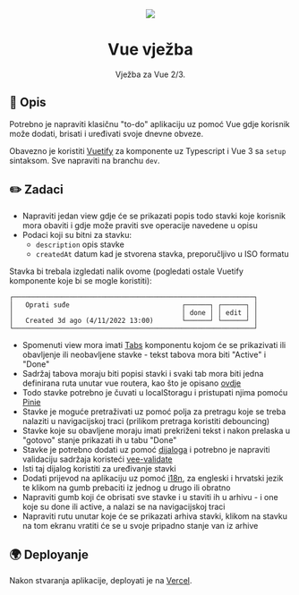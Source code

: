 <div align="center">
  <img src="https://user-images.githubusercontent.com/36193643/205978239-f29e0f55-a561-4b90-931c-066045662f9b.png" />
</div>

<h1 align=center>Vue vježba</h1>
<p align=center>Vježba za Vue 2/3.</p>

## 📑 Opis

Potrebno je napraviti klasičnu "to-do" aplikaciju uz pomoć Vue gdje korisnik može dodati, brisati i uređivati svoje dnevne obveze.

Obavezno je koristiti [Vuetify](https://vuetifyjs.com/en/) za komponente uz Typescript i Vue 3 sa `setup` sintaksom. Sve napraviti na branchu `dev`.

## ✏️ Zadaci

- Napraviti jedan view gdje će se prikazati popis todo stavki koje korisnik mora obaviti i gdje može praviti sve operacije navedene u opisu
- Podaci koji su bitni za stavku:
  - `description` opis stavke
  - `createdAt` datum kad je stvorena stavka, preporučljivo u ISO formatu

Stavka bi trebala izgledati nalik ovome (pogledati ostale Vuetify komponente koje bi se mogle koristiti):

```
┌────────────────────────────────────────────────────────────┐
│   Oprati suđe                            ┌──────┐ ┌──────┐ │
│                                          │ done │ │ edit │ │
│   Created 3d ago (4/11/2022 13:00)       └──────┘ └──────┘ │
└────────────────────────────────────────────────────────────┘
```

- Spomenuti view mora imati [Tabs](https://vuetifyjs.com/en/components/tabs/) komponentu kojom će se prikazivati ili obavljenje ili neobavljene stavke - tekst tabova mora biti "Active" i "Done"
- Sadržaj tabova moraju biti popisi stavki i svaki tab mora biti jedna definirana ruta unutar vue routera, kao što je opisano [ovdje](https://vuetifyjs.com/en/api/v-tab/#props)
- Todo stavke potrebno je čuvati u localStoragu i pristupati njima pomoću [Pinie](https://pinia.vuejs.org/)
- Stavke je moguće pretraživati uz pomoć polja za pretragu koje se treba nalaziti u navigacijskoj traci (prilikom pretraga koristiti debouncing)
- Stavke koje su obavljene moraju imati prekriženi tekst i nakon prelaska u "gotovo" stanje prikazati ih u tabu "Done"
- Stavke je potrebno dodati uz pomoć [dijaloga](https://vuetifyjs.com/en/components/dialogs/) i potrebno je napraviti validaciju sadržaja koristeći [vee-validate](https://vee-validate.logaretm.com/v3/)
- Isti taj dijalog koristiti za uređivanje stavki
- Dodati prijevod na aplikaciju uz pomoć [i18n](https://kazupon.github.io/vue-i18n/), za engleski i hrvatski jezik te klikom na gumb prebaciti iz jednog u drugo ili obratno
- Napraviti gumb koji će obrisati sve stavke i u staviti ih u arhivu - i one koje su done ili active, a nalazi se na navigacijskoj traci
- Napraviti rutu unutar koje će se prikazati arhiva stavki, klikom na stavku na tom ekranu vratiti će se u svoje pripadno stanje van iz arhive

## 🌍 Deployanje

Nakon stvaranja aplikacije, deployati je na [Vercel](https://vercel.com/).
